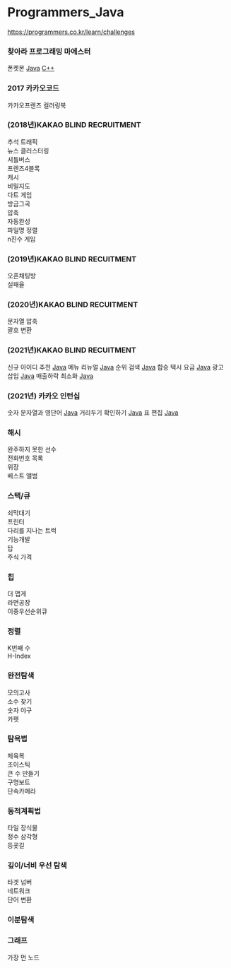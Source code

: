 # Programmers_Java

https://programmers.co.kr/learn/challenges

### 찾아라 프로그래밍 마에스터

폰켓몬 [Java](Java/programmers/find_programming_maestro/PhoneKetmon.java) [C++](Cpp/programmers/PhoneKetmon.cpp)

### 2017 카카오코드

카카오프렌즈 컬러링북

### (2018년)KAKAO BLIND RECRUITMENT

추석 트래픽  
뉴스 클러스터링  
셔틀버스  
프렌즈4블록  
캐시  
비밀지도  
다트 게임  
방금그곡  
압축  
자동완성  
파일명 정렬  
n진수 게임

### (2019년)KAKAO BLIND RECUITMENT

오픈채팅방  
실패율

### (2020년)KAKAO BLIND RECUITMENT

문자열 압축  
괄호 변환

### (2021년)KAKAO BLIND RECUITMENT

신규 아이디 추천 [Java](Java/programmers/Kakao_2021/Recommend_New_ID.java)
메뉴 리뉴얼 [Java](Java/programmers/Kakao_2021/Menu_Renewal.java)
순위 검색 [Java](Java/programmers/Kakao_2021/Search_Rank.java)
합승 택시 요금 [Java](Java/programmers/Kakao_2021/Share_Taxi_Price.java)
광고 삽입 [Java](Java/programmers/Kakao_2021/Insert_Ads.java)
매출하락 최소화 [Java](Java/programmers/Kakao_2021/Minimize_Drop_Sale.java)

### (2021년) 카카오 인턴십

숫자 문자열과 영단어 [Java](Java/programmers/Kakao_2021/Number_String_Word.java)
거리두기 확인하기 [Java](Java/programmers/Kakao_2021/Check_Distance.java)
표 편집 [Java](Java/programmers/Kakao_2021/Edit_Chart.java)

### 해시

완주하지 못한 선수  
전화번호 목록  
위장  
베스트 앨범

### 스택/큐

쇠막대기  
프린터  
다리를 지나는 트럭  
기능개발  
탑  
주식 가격

### 힙

더 맵게  
라면공장  
이중우선순위큐

### 정렬

K번째 수  
H-Index

### 완전탐색

모의고사  
소수 찾기  
숫자 야구  
카펫

### 탐욕법

체육복  
조이스틱  
큰 수 만들기  
구명보트  
단속카메라

### 동적계획법

타일 장식물  
정수 삼각형  
등굣길

### 깊이/너비 우선 탐색

타겟 넘버  
네트워크  
단어 변환

### 이분탐색

### 그래프

가장 먼 노드
